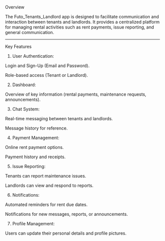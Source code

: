 Overview

The Futo_Tenants_Landlord app is designed to facilitate communication and interaction between tenants and landlords. It provides a centralized platform for managing rental activities such as rent payments, issue reporting, and general communication.


---

Key Features

1. User Authentication:

Login and Sign-Up (Email and Password).

Role-based access (Tenant or Landlord).



2. Dashboard:

Overview of key information (rental payments, maintenance requests, announcements).



3. Chat System:

Real-time messaging between tenants and landlords.

Message history for reference.



4. Payment Management:

Online rent payment options.

Payment history and receipts.



5. Issue Reporting:

Tenants can report maintenance issues.

Landlords can view and respond to reports.



6. Notifications:

Automated reminders for rent due dates.

Notifications for new messages, reports, or announcements.



7. Profile Management:

Users can update their personal details and profile pictures.

